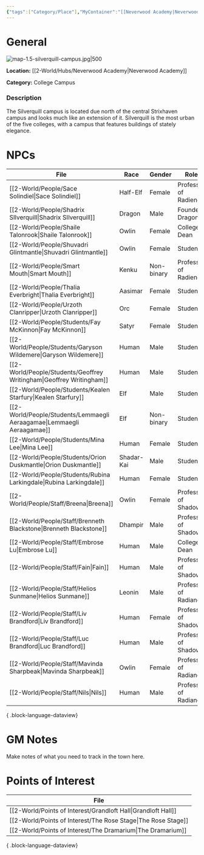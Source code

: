 ```yaml
---
{"tags":["Category/Place"],"MyContainer":"[[Neverwood Academy|Neverwood Academy]]","MyCategory":"College Campus","obsidianUIMode":"preview","image":"map-1.5-silverquill-campus.jpg","dg-publish":true,"dg-path":"World/Places/Silverquill Campus.md","permalink":"/world/places/silverquill-campus/","dgPassFrontmatter":true,"updated":"2025-09-29T14:35:58.000+01:00"}
---
```



# General

![map-1.5-silverquill-campus.jpg|500](/img/user/z_Assets/Campus%20Maps/map-1.5-silverquill-campus.jpg)

**Location:** [[2-World/Hubs/Neverwood Academy\|Neverwood Academy]]

**Category:** College Campus 

### Description
The Silverquill campus is located due north of the central Strixhaven campus and looks much like an extension of it. Silverquill is the most urban of the five colleges, with a campus that features buildings of stately elegance.

# NPCs

| File                                                                      | Race       | Gender     | Role                  |
| ------------------------------------------------------------------------- | ---------- | ---------- | --------------------- |
| [[2-World/People/Sace Solindiel\|Sace Solindiel]]                      | Half-Elf   | Female     | Professor of Radience |
| [[2-World/People/Shadrix SIlverquill\|Shadrix SIlverquill]]            | Dragon     | Male       | Founder Dragon        |
| [[2-World/People/Shaile Talonrook\|Shaile Talonrook]]                  | Owlin      | Female     | College Dean          |
| [[2-World/People/Shuvadri Glintmantle\|Shuvadri Glintmantle]]          | Owlin      | Female     | Student               |
| [[2-World/People/Smart Mouth\|Smart Mouth]]                            | Kenku      | Non-binary | Professor of Radience |
| [[2-World/People/Thalia Everbright\|Thalia Everbright]]                | Aasimar    | Female     | Student               |
| [[2-World/People/Urzoth Clanripper\|Urzoth Clanripper]]                | Orc        | Female     | Student               |
| [[2-World/People/Students/Fay McKinnon\|Fay McKinnon]]                 | Satyr      | Female     | Student               |
| [[2-World/People/Students/Garyson Wildemere\|Garyson Wildemere]]       | Human      | Male       | Student               |
| [[2-World/People/Students/Geoffrey Writingham\|Geoffrey Writingham]]   | Human      | Male       | Student               |
| [[2-World/People/Students/Kealen Starfury\|Kealen Starfury]]           | Elf        | Male       | Student               |
| [[2-World/People/Students/Lemmaegli Aeraagamae\|Lemmaegli Aeraagamae]] | Elf        | Non-binary | Student               |
| [[2-World/People/Students/Mina Lee\|Mina Lee]]                         | Human      | Female     | Student               |
| [[2-World/People/Students/Orion Duskmantle\|Orion Duskmantle]]         | Shadar-Kai | Male       | Student               |
| [[2-World/People/Students/Rubina Larkingdale\|Rubina Larkingdale]]     | Human      | Female     | Student               |
| [[2-World/People/Staff/Breena\|Breena]]                                | Owlin      | Female     | Professor of Shadow   |
| [[2-World/People/Staff/Brenneth Blackstone\|Brenneth Blackstone]]      | Dhampir    | Male       | Professor of Shadow   |
| [[2-World/People/Staff/Embrose Lu\|Embrose Lu]]                        | Human      | Male       | College Dean          |
| [[2-World/People/Staff/Fain\|Fain]]                                    | Human      | Male       | Professor of Shadow   |
| [[2-World/People/Staff/Helios Sunmane\|Helios Sunmane]]                | Leonin     | Male       | Professor of Radiance |
| [[2-World/People/Staff/Liv Brandford\|Liv Brandford]]                  | Human      | Female     | Professor of Shadow   |
| [[2-World/People/Staff/Luc Brandford\|Luc Brandford]]                  | Human      | Male       | Professor of Shadow   |
| [[2-World/People/Staff/Mavinda Sharpbeak\|Mavinda Sharpbeak]]          | Owlin      | Female     | Professor of Radiance |
| [[2-World/People/Staff/Nils\|Nils]]                                    | Human      | Male       | Professor of Radiance |

{ .block-language-dataview}

# GM Notes

Make notes of what you need to track in the town here. 


# Points of Interest

| File                                                             |
| ---------------------------------------------------------------- |
| [[2-World/Points of Interest/Grandloft Hall\|Grandloft Hall]] |
| [[2-World/Points of Interest/The Rose Stage\|The Rose Stage]] |
| [[2-World/Points of Interest/The Dramarium\|The Dramarium]]   |

{ .block-language-dataview}
